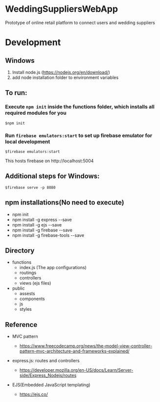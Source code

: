 # WeddingSuppliersWebApp
Prototype of online retail platform to connect users and wedding suppliers

# Development

## Windows

1) Install node.js (https://nodejs.org/en/download/)
2) add node installation folder to environment variables

## To run:
### Execute `npm init` inside the functions folder, which installs all required modules for you
```
$npm init
```

### Run `firebase emulators:start` to set up firebase emulator for local development

```
$firebase emulators:start
```
This hosts firebase on  http://localhost:5004

## Additional steps for Windows:

```
$firebase serve -p 8080
```

## npm installations(No need to execute)
- npm init
- npm install -g express --save
- npm install -g ejs --save
- npm install -g firebase --save
- npm install -g firebase-tools --save


## Directory
- functions
    - index.js (The app configurations)
    - routings 
    - controllers
    - views (ejs files)
- public
    - assests
    - components
    - js
    - styles

## Reference
- MVC pattern  
  - https://www.freecodecamp.org/news/the-model-view-controller-pattern-mvc-architecture-and-frameworks-explained/  
- express.js: routes and controllers 
    - https://developer.mozilla.org/en-US/docs/Learn/Server-side/Express_Nodejs/routes

- EJS(Embedded JavaScript templating)
    - https://ejs.co/
